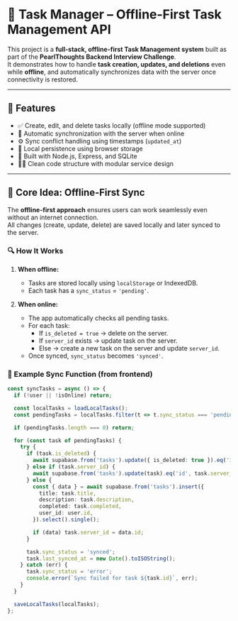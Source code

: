 # 📝 Task Manager – Offline-First Task Management API

This project is a **full-stack, offline-first Task Management system** built as part of the **PearlThoughts Backend Interview Challenge**.  
It demonstrates how to handle **task creation, updates, and deletions** even while **offline**, and automatically synchronizes data with the server once connectivity is restored.

---

## 🚀 Features

- ✅ Create, edit, and delete tasks locally (offline mode supported)
- 🔄 Automatic synchronization with the server when online
- ⚙️ Sync conflict handling using timestamps (`updated_at`)
- 💾 Local persistence using browser storage
- 🧱 Built with Node.js, Express, and SQLite
- 🧑‍💻 Clean code structure with modular service design

---

## 🧠 Core Idea: Offline-First Sync

The **offline-first approach** ensures users can work seamlessly even without an internet connection.  
All changes (create, update, delete) are saved locally and later synced to the server.

### 🔍 How It Works

1. **When offline:**
   - Tasks are stored locally using `localStorage` or IndexedDB.
   - Each task has a `sync_status` = `'pending'`.

2. **When online:**
   - The app automatically checks all pending tasks.
   - For each task:
     - If `is_deleted = true` → delete on the server.
     - If `server_id` exists → update task on the server.
     - Else → create a new task on the server and update `server_id`.
   - Once synced, `sync_status` becomes `'synced'`.

### 🧩 Example Sync Function (from frontend)
```ts
const syncTasks = async () => {
  if (!user || !isOnline) return;

  const localTasks = loadLocalTasks();
  const pendingTasks = localTasks.filter(t => t.sync_status === 'pending');

  if (pendingTasks.length === 0) return;

  for (const task of pendingTasks) {
    try {
      if (task.is_deleted) {
        await supabase.from('tasks').update({ is_deleted: true }).eq('id', task.server_id);
      } else if (task.server_id) {
        await supabase.from('tasks').update(task).eq('id', task.server_id);
      } else {
        const { data } = await supabase.from('tasks').insert({
          title: task.title,
          description: task.description,
          completed: task.completed,
          user_id: user.id,
        }).select().single();

        if (data) task.server_id = data.id;
      }

      task.sync_status = 'synced';
      task.last_synced_at = new Date().toISOString();
    } catch (err) {
      task.sync_status = 'error';
      console.error(`Sync failed for task ${task.id}`, err);
    }
  }

  saveLocalTasks(localTasks);
};
